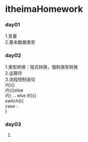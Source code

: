 # itheimaHomework

### day01
1.变量 \
2.基本数据类型
### day02
1.类型转换：隐式转换，强制类型转换\
2.运算符\
3.流程控制语句\
  if(){}\
  if(){}else\
  if() ... else if(){}\
  switch(){\
    case :\
  }
  ### day03
  1.
